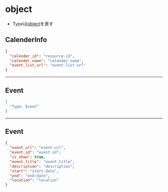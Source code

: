 # object

* Typeは[object](object.md)を表す

## CalenderInfo

```json
{
  "calender_id": "resource-id",
  "calender_name": "calender-name",
  "event_list_url": "event-list-url"
}
```
***

## Event

```json
[
  "Type: Event"
]
```

***

## Event

```json
{
  "event_url": "event-url",
  "event_id": "event-id",
  "is_show": true,
  "event_title": "event-title",
  "description": "description",
  "start": "start-date",
  "end": "end-date",
  "location": "location"
}
```